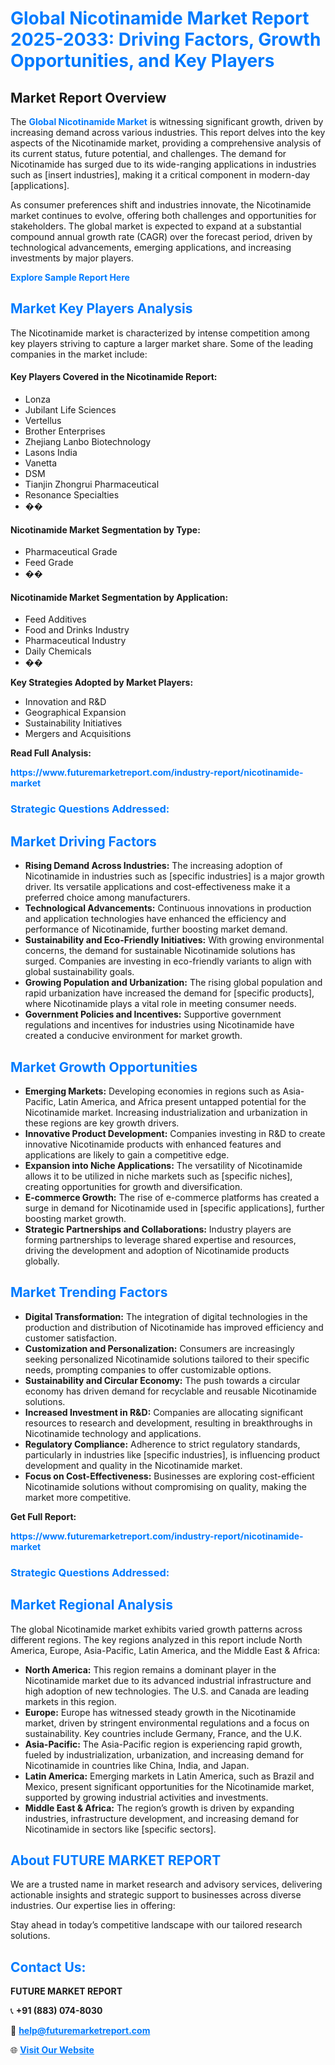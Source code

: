 <h1 style="color: #007BFF;">Global Nicotinamide Market Report 2025-2033: Driving Factors, Growth Opportunities, and Key Players</h1>

<section id="overview">
<h2>Market Report Overview</h2>
<p>The <a href="https://www.futuremarketreport.com/industry-report/nicotinamide-market" style="color: #007BFF; text-decoration: none;"><strong>Global Nicotinamide Market</strong></a> is witnessing significant growth, driven by increasing demand across various industries. This report delves into the key aspects of the Nicotinamide market, providing a comprehensive analysis of its current status, future potential, and challenges. The demand for Nicotinamide has surged due to its wide-ranging applications in industries such as [insert industries], making it a critical component in modern-day [applications].</p>
<p>As consumer preferences shift and industries innovate, the Nicotinamide market continues to evolve, offering both challenges and opportunities for stakeholders. The global market is expected to expand at a substantial compound annual growth rate (CAGR) over the forecast period, driven by technological advancements, emerging applications, and increasing investments by major players.</p>
</section>

<section id="overview">
<p><a href="https://www.futuremarketreport.com/request-sample/reportId=114111" style="color: #007BFF; text-decoration: none;"><strong>Explore Sample Report Here</strong></a></p>
</section>

<section id="key-players">
<h2 style="color: #007BFF;">Market Key Players Analysis</h2>
<p>The Nicotinamide market is characterized by intense competition among key players striving to capture a larger market share. Some of the leading companies in the market include:</p>
<h4>Key Players Covered in the Nicotinamide Report:</h4>
<ul><li>Lonza</li><li>Jubilant Life Sciences</li><li>Vertellus</li><li>Brother Enterprises</li><li>Zhejiang Lanbo Biotechnology</li><li>Lasons India</li><li>Vanetta</li><li>DSM</li><li>Tianjin Zhongrui Pharmaceutical</li><li>Resonance Specialties</li><li>��</li></ul>
<h4>Nicotinamide Market Segmentation by Type:</h4>
<ul><li>Pharmaceutical Grade</li><li>Feed Grade</li><li>��</li></ul>

<h4>Nicotinamide Market Segmentation by Application:</h4>
<ul><li>Feed Additives</li><li>Food and Drinks Industry</li><li>Pharmaceutical Industry</li><li>Daily Chemicals</li><li>��</li></ul>
<p><strong>Key Strategies Adopted by Market Players:</strong></p>
<ul>
<li>Innovation and R&D</li>
<li>Geographical Expansion</li>
<li>Sustainability Initiatives</li>
<li>Mergers and Acquisitions</li>
</ul>
</section>

<section>
<p><strong>Read Full Analysis: </strong></p><a href="https://www.futuremarketreport.com/industry-report/nicotinamide-market" style="color: #007BFF; text-decoration: none;"><strong>https://www.futuremarketreport.com/industry-report/nicotinamide-market</strong></a>
<h3 style="color: #007BFF;">Strategic Questions Addressed:</h3>
</section>

<section id="driving-factors">
<h2 style="color: #007BFF;">Market Driving Factors</h2>
<ul>
<li><strong>Rising Demand Across Industries:</strong> The increasing adoption of Nicotinamide in industries such as [specific industries] is a major growth driver. Its versatile applications and cost-effectiveness make it a preferred choice among manufacturers.</li>
<li><strong>Technological Advancements:</strong> Continuous innovations in production and application technologies have enhanced the efficiency and performance of Nicotinamide, further boosting market demand.</li>
<li><strong>Sustainability and Eco-Friendly Initiatives:</strong> With growing environmental concerns, the demand for sustainable Nicotinamide solutions has surged. Companies are investing in eco-friendly variants to align with global sustainability goals.</li>
<li><strong>Growing Population and Urbanization:</strong> The rising global population and rapid urbanization have increased the demand for [specific products], where Nicotinamide plays a vital role in meeting consumer needs.</li>
<li><strong>Government Policies and Incentives:</strong> Supportive government regulations and incentives for industries using Nicotinamide have created a conducive environment for market growth.</li>
</ul>
</section>

<section id="growth-opportunities">
<h2 style="color: #007BFF;">Market Growth Opportunities</h2>
<ul>
<li><strong>Emerging Markets:</strong> Developing economies in regions such as Asia-Pacific, Latin America, and Africa present untapped potential for the Nicotinamide market. Increasing industrialization and urbanization in these regions are key growth drivers.</li>
<li><strong>Innovative Product Development:</strong> Companies investing in R&D to create innovative Nicotinamide products with enhanced features and applications are likely to gain a competitive edge.</li>
<li><strong>Expansion into Niche Applications:</strong> The versatility of Nicotinamide allows it to be utilized in niche markets such as [specific niches], creating opportunities for growth and diversification.</li>
<li><strong>E-commerce Growth:</strong> The rise of e-commerce platforms has created a surge in demand for Nicotinamide used in [specific applications], further boosting market growth.</li>
<li><strong>Strategic Partnerships and Collaborations:</strong> Industry players are forming partnerships to leverage shared expertise and resources, driving the development and adoption of Nicotinamide products globally.</li>
</ul>
</section>

<section id="trending-factors">
<h2 style="color: #007BFF;">Market Trending Factors</h2>
<ul>
<li><strong>Digital Transformation:</strong> The integration of digital technologies in the production and distribution of Nicotinamide has improved efficiency and customer satisfaction.</li>
<li><strong>Customization and Personalization:</strong> Consumers are increasingly seeking personalized Nicotinamide solutions tailored to their specific needs, prompting companies to offer customizable options.</li>
<li><strong>Sustainability and Circular Economy:</strong> The push towards a circular economy has driven demand for recyclable and reusable Nicotinamide solutions.</li>
<li><strong>Increased Investment in R&D:</strong> Companies are allocating significant resources to research and development, resulting in breakthroughs in Nicotinamide technology and applications.</li>
<li><strong>Regulatory Compliance:</strong> Adherence to strict regulatory standards, particularly in industries like [specific industries], is influencing product development and quality in the Nicotinamide market.</li>
<li><strong>Focus on Cost-Effectiveness:</strong> Businesses are exploring cost-efficient Nicotinamide solutions without compromising on quality, making the market more competitive.</li>
</ul>
</section>

<section>
<p><strong>Get Full Report: </strong></p><a href="https://www.futuremarketreport.com/industry-report/nicotinamide-market" style="color: #007BFF; text-decoration: none;"><strong>https://www.futuremarketreport.com/industry-report/nicotinamide-market</strong></a>
<h3 style="color: #007BFF;">Strategic Questions Addressed:</h3>
</section>


<section id="regional-analysis">
<h2 style="color: #007BFF;">Market Regional Analysis</h2>
<p>The global Nicotinamide market exhibits varied growth patterns across different regions. The key regions analyzed in this report include North America, Europe, Asia-Pacific, Latin America, and the Middle East & Africa:</p>
<ul>
<li><strong>North America:</strong> This region remains a dominant player in the Nicotinamide market due to its advanced industrial infrastructure and high adoption of new technologies. The U.S. and Canada are leading markets in this region.</li>
<li><strong>Europe:</strong> Europe has witnessed steady growth in the Nicotinamide market, driven by stringent environmental regulations and a focus on sustainability. Key countries include Germany, France, and the U.K.</li>
<li><strong>Asia-Pacific:</strong> The Asia-Pacific region is experiencing rapid growth, fueled by industrialization, urbanization, and increasing demand for Nicotinamide in countries like China, India, and Japan.</li>
<li><strong>Latin America:</strong> Emerging markets in Latin America, such as Brazil and Mexico, present significant opportunities for the Nicotinamide market, supported by growing industrial activities and investments.</li>
<li><strong>Middle East & Africa:</strong> The region’s growth is driven by expanding industries, infrastructure development, and increasing demand for Nicotinamide in sectors like [specific sectors].</li>
</ul>
</section>

<footer>
<h2 style="color: #007BFF;">About FUTURE MARKET REPORT</h2>
<p>We are a trusted name in market research and advisory services, delivering actionable insights and strategic support to businesses across diverse industries. Our expertise lies in offering:</p>

<p>Stay ahead in today’s competitive landscape with our tailored research solutions.</p>

<h2 style="color: #007BFF;">Contact Us:</h2>
<p><strong>FUTURE MARKET REPORT</strong></p>
<p>📞 <strong>+91 (883) 074-8030</strong></p>
<p>📧 <strong><a href="mailto:help@futuremarketreport.com" style="color: #007BFF;">help@futuremarketreport.com</a></strong></p>
<p>🌐 <strong><a href="https://www.futuremarketreport.com/" style="color: #007BFF;">Visit Our Website</a></strong></p>
</footer>